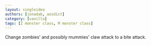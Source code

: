 ```yaml
---
layout: singleidea
authors: [jonadab, aosdict]
category: [vanilla]
tags: [Z monster class, M monster class]
---
```

Change zombies' and possibly mummies' claw attack to a bite attack.
